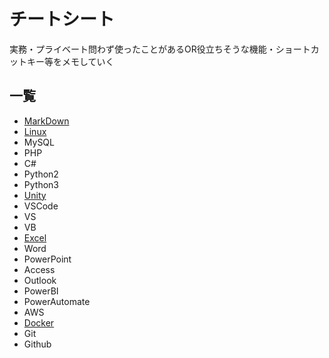 # チートシート
実務・プライベート問わず使ったことがあるOR役立ちそうな機能・ショートカットキー等をメモしていく

## 一覧
- [MarkDown](MarkDown.md)
- [Linux](Linux.md)
- MySQL
- PHP
- C#
- Python2
- Python3
- [Unity](Unity.md)
- VSCode
- VS
- VB
- [Excel](Excel.md)
- Word
- PowerPoint
- Access
- Outlook
- PowerBI
- PowerAutomate
- AWS
- [Docker](Docker.md)
- Git
- Github
